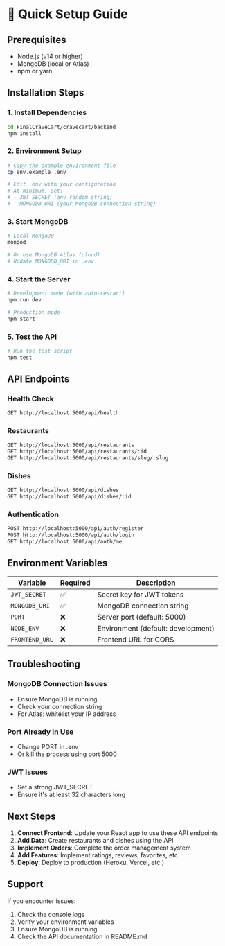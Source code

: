 # 🚀 Quick Setup Guide

## Prerequisites
- Node.js (v14 or higher)
- MongoDB (local or Atlas)
- npm or yarn

## Installation Steps

### 1. Install Dependencies
```bash
cd FinalCraveCart/cravecart/backend
npm install
```

### 2. Environment Setup
```bash
# Copy the example environment file
cp env.example .env

# Edit .env with your configuration
# At minimum, set:
# - JWT_SECRET (any random string)
# - MONGODB_URI (your MongoDB connection string)
```

### 3. Start MongoDB
```bash
# Local MongoDB
mongod

# Or use MongoDB Atlas (cloud)
# Update MONGODB_URI in .env
```

### 4. Start the Server
```bash
# Development mode (with auto-restart)
npm run dev

# Production mode
npm start
```

### 5. Test the API
```bash
# Run the test script
npm test
```

## API Endpoints

### Health Check
```bash
GET http://localhost:5000/api/health
```

### Restaurants
```bash
GET http://localhost:5000/api/restaurants
GET http://localhost:5000/api/restaurants/:id
GET http://localhost:5000/api/restaurants/slug/:slug
```

### Dishes
```bash
GET http://localhost:5000/api/dishes
GET http://localhost:5000/api/dishes/:id
```

### Authentication
```bash
POST http://localhost:5000/api/auth/register
POST http://localhost:5000/api/auth/login
GET http://localhost:5000/api/auth/me
```

## Environment Variables

| Variable | Required | Description |
|----------|----------|-------------|
| `JWT_SECRET` | ✅ | Secret key for JWT tokens |
| `MONGODB_URI` | ✅ | MongoDB connection string |
| `PORT` | ❌ | Server port (default: 5000) |
| `NODE_ENV` | ❌ | Environment (default: development) |
| `FRONTEND_URL` | ❌ | Frontend URL for CORS |

## Troubleshooting

### MongoDB Connection Issues
- Ensure MongoDB is running
- Check your connection string
- For Atlas: whitelist your IP address

### Port Already in Use
- Change PORT in .env
- Or kill the process using port 5000

### JWT Issues
- Set a strong JWT_SECRET
- Ensure it's at least 32 characters long

## Next Steps

1. **Connect Frontend**: Update your React app to use these API endpoints
2. **Add Data**: Create restaurants and dishes using the API
3. **Implement Orders**: Complete the order management system
4. **Add Features**: Implement ratings, reviews, favorites, etc.
5. **Deploy**: Deploy to production (Heroku, Vercel, etc.)

## Support

If you encounter issues:
1. Check the console logs
2. Verify your environment variables
3. Ensure MongoDB is running
4. Check the API documentation in README.md
